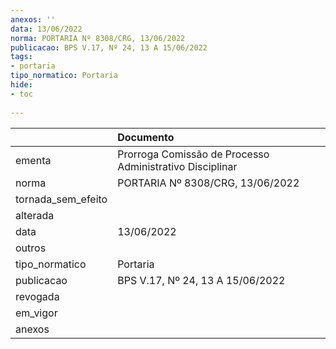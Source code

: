 ```yaml
---
anexos: ''
data: 13/06/2022
norma: PORTARIA Nº 8308/CRG, 13/06/2022
publicacao: BPS V.17, Nº 24, 13 A 15/06/2022
tags:
- portaria
tipo_normatico: Portaria
hide: 
- toc 
 
---
```


|                    | Documento                                                |
|:-------------------|:---------------------------------------------------------|
| ementa             | Prorroga Comissão de Processo Administrativo Disciplinar |
| norma              | PORTARIA Nº 8308/CRG, 13/06/2022                         |
| tornada_sem_efeito |                                                          |
| alterada           |                                                          |
| data               | 13/06/2022                                               |
| outros             |                                                          |
| tipo_normatico     | Portaria                                                 |
| publicacao         | BPS V.17, Nº 24, 13 A 15/06/2022                         |
| revogada           |                                                          |
| em_vigor           |                                                          |
| anexos             |                                                          |